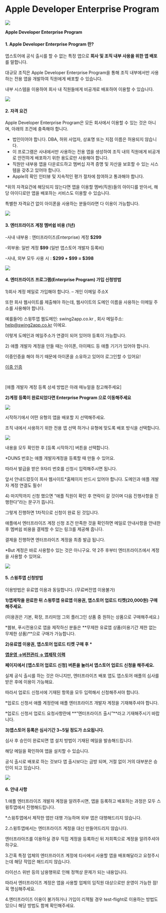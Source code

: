 # Apple Developer Enterprise Program

![](https://88478715-files.gitbook.io/\~/files/v0/b/gitbook-x-prod.appspot.com/o/spaces%2FmsJj00k8mj8AcVpnn9Xs%2Fuploads%2Fc9fcx2Hm0R0ISfqNRE7f%2F%EA%B5%AC%EB%B6%84%EC%84%A0.PNG?alt=media\&token=ce898b39-cc5f-42f8-9d41-b88885dfaa79)

**Apple Developer Enterprise Program**

#### ​1. **Apple Developer Enterprise Program 란?** <a href="#id-1.-apple-developer-enterprise-program" id="id-1.-apple-developer-enterprise-program"></a>

앱스토어에 공식 출시를 할 수 없는 특정 앱으로 **회사 및 조직 내부 사용을 위한 앱 배포**를 말합니다.

대규모 조직은 Apple Developer Enterprise Program을 통해 조직 내부에서만 사용하는 전용 앱을 개발하여 직원에게 배포할 수 있습니다.

내부 시스템을 이용하여 회사 내 직원들에게 비공개로 배포하여 이용할 수 있습니다.

![](https://88478715-files.gitbook.io/\~/files/v0/b/gitbook-x-prod.appspot.com/o/spaces%2FmsJj00k8mj8AcVpnn9Xs%2Fuploads%2Fc9fcx2Hm0R0ISfqNRE7f%2F%EA%B5%AC%EB%B6%84%EC%84%A0.PNG?alt=media\&token=ce898b39-cc5f-42f8-9d41-b88885dfaa79)

#### ​2. **자격 요건** <a href="#id-2." id="id-2."></a>

Apple Developer Enterprise Program은 모든 회사에서 이용할 수 있는 것은 아니며, 아래의 조건에 충족해야 합니다.

* 법인이어야 합니다. DBA, 허위 사업자, 상표명 또는 지점 이름은 허용되지 않습니다.
* 이 프로그램은 사내에서만 사용하는 전용 앱을 생성하여 조직 내의 직원에게 비공개로 안전하게 배포하기 위한 용도로만 사용해야 합니다.
* 직원만 내부용 앱을 다운로드하고 멤버십 자격 증명 및 자산을 보호할 수 있는 시스템을 갖추고 있어야 합니다.
* Apple의 확인 인터뷰 및 지속적인 평가 절차에 참여하고 통과해야 합니다.

\*위의 자격요건에 해당되지 않는다면 앱을 이용할 멤버(직원)들의 아이디를 받아서, 해당 아이디로만 앱을 배포하는 서비스도 이용할 수 있습니다.

특별한 자격요건 없이 아이폰을 사용하는 분들이라면 다 이용이 가능합니다.

![](https://88478715-files.gitbook.io/\~/files/v0/b/gitbook-x-prod.appspot.com/o/spaces%2FmsJj00k8mj8AcVpnn9Xs%2Fuploads%2Fc9fcx2Hm0R0ISfqNRE7f%2F%EA%B5%AC%EB%B6%84%EC%84%A0.PNG?alt=media\&token=ce898b39-cc5f-42f8-9d41-b88885dfaa79)

#### ​3. **엔터프라이즈 계정 멤버쉽 비용 (1년)** <a href="#id-3.-1" id="id-3.-1"></a>

\-사내 내부용 : 엔터프라이즈(Enterprise) 계정 **$299**

\-외부용: 일반 계정 **$99** (일반 앱스토어 개발자 등록비)

\-사내, 외부 모두 사용 시 : **$299 + $99 = $398**

![](https://88478715-files.gitbook.io/\~/files/v0/b/gitbook-x-prod.appspot.com/o/spaces%2FmsJj00k8mj8AcVpnn9Xs%2Fuploads%2Fc9fcx2Hm0R0ISfqNRE7f%2F%EA%B5%AC%EB%B6%84%EC%84%A0.PNG?alt=media\&token=ce898b39-cc5f-42f8-9d41-b88885dfaa79)

#### ​4. **엔터프라이즈 프로그램(Enterprise Program) 가입 신청방법** <a href="#id-4.-enterprise-program" id="id-4.-enterprise-program"></a>

1\)회사 계정 메일로 가입해야 합니다. – 개인 이메일 주소X

또한 회사 웹사이트를 제출해야 하는데, 웹사이트의 도메인 이름을 사용하는 이메일 주소를 사용해야 합니다.

예를들어) 스윙투앱 웹도메인: swing2app.co.kr , 회사 메일주소: help@swing2app.co.kr 이에요.

이렇게 도메인과 메일주소가 연결이 되어 있어야 등록이 가능합니다.

2\) 애플 개발자 계정을 만들 때는 아이폰, 아이패드 등 애플 기기가 있어야 합니다.

이중인증을 해야 하기 때문에 아이폰을 소유하고 있어야 로그인할 수 있어요!

[이중 인증](https://support.apple.com/ko-kr/HT204915)

​

\[애플 개발자 계정 등록 상세 방법은 아래 매뉴얼을 참고해주세요]

**2)계정 등록이 완료되었다면 Enterprise Program 으로 이동해주세요**

![](https://wp.swing2app.co.kr/wp-content/uploads/2021/01/%EC%95%A0%ED%94%8C1.png)

시작하기에서 어떤 유형의 앱을 배포할 지 선택해주세요.

조직 내에서 사용하기 위한 전용 앱 선택 하거나 유형에 맞도록 배포 방식을 선택합니다.

![](https://wp.swing2app.co.kr/wp-content/uploads/2021/01/%EC%95%A0%ED%94%8C2.png)

내용을 모두 확인한 후 \[등록 시작하기] 버튼을 선택합니다.

\*DUNS 번호는 애플 개발자계정을 등록할 때 만들 수 있어요.

따라서 발급을 받은 9자리 번호를 신청시 입력해주시면 됩니다.

앞서 안내드렸듯이 회사 웹사이트\*홈페이지 반드시 있어야 합니다. 도메인과 애플 개발자 계정 연결도 필수!

4\) 마지막까지 신청 했으면 “애플 직원이 확인 후 연락이 갈 것이며 다음 진행사항을 진행한다”라는 문구가 뜹니다.

그렇게 진행하면 1차적으로 신청이 완료 된 것입니다.

애플에서 엔터프라이즈 계정 신청 조건 만족한 것을 확인하면 메일로 안내사항을 안내한 후 멤버쉽 비용을 결제할 수 있는 링크를 제공해 줍니다.

결제을 진행하면 엔터프라이즈 계정을 최종 발급 됩니다.

\*But 계정은 바로 사용할수 있는 것은 아니구요. 약 2주 후부터 엔터프라이즈에서 계정을 사용할 수 있어요.

![](https://88478715-files.gitbook.io/\~/files/v0/b/gitbook-x-prod.appspot.com/o/spaces%2FmsJj00k8mj8AcVpnn9Xs%2Fuploads%2Fc9fcx2Hm0R0ISfqNRE7f%2F%EA%B5%AC%EB%B6%84%EC%84%A0.PNG?alt=media\&token=ce898b39-cc5f-42f8-9d41-b88885dfaa79)

#### ​5. 스윙투앱 신청방법 <a href="#id-5." id="id-5."></a>

이용방법은 유료앱 이용과 동일합니다. (무료버전앱 이용불가)

**1)앱제작을 완료한 뒤 스윙투앱 유료앱 이용권, 앱스토어 업로드 티켓(20,000원) 구매해주세요.**

(이용권은 기본, 확장, 프리미엄 그외 플러그인 상품 중 원하는 상품으로 구매해주세요.)

\*웹뷰, 푸시전용으로 앱을 제작하신 분들은 **무제한 유료앱 상품(이용기간 제한 없는 무제한 상품)**으로 구매가 가능합니다.

**2)유료앱 이용권, 앱스토어 업로드 티켓 구매 후 \***

[**앱운영 →버전관리 → 앱제작 이력**](http://www.swing2app.co.kr/view/app\_work\_history)

**페이지에서 \[앱스토어 업로드 신청] 버튼을 눌러서 앱스토어 업로드 신청을 해주세요.**

실제 공식 출시를 하는 것은 아니지만, 엔터프라이즈 배포 앱도 앱스토어 애플의 심사를 받은 후에 이용이 가능해요.

따라서 업로드 신청서에 기재된 항목을 모두 입력해서 신청해주셔야 합니다.

\*업로드 신청서 애플 계정란에 애플 엔터프라이즈 개발자 계정을 기재해주셔야 합니다.

\*업로드 신청서 업로드 요청사항란에 **“엔터프라이즈 출시”**라고 기재해주시기 바랍니다.

**3)앱스토어 등록은 심사기간 3\~5일 정도가 소요됩니다.**

심사 후 승인이 완료되면 앱 설치 방법이 기재된 메일을 발송해드립니다.

해당 메일을 확인하여 앱을 설치할 수 있습니다.

공식 출시로 배포로 하는 것보다 앱 출시보다는 금방 되며, 거절 없이 거의 대부분은 승인이 되고 있습니다.

![](https://88478715-files.gitbook.io/\~/files/v0/b/gitbook-x-prod.appspot.com/o/spaces%2FmsJj00k8mj8AcVpnn9Xs%2Fuploads%2Fc9fcx2Hm0R0ISfqNRE7f%2F%EA%B5%AC%EB%B6%84%EC%84%A0.PNG?alt=media\&token=ce898b39-cc5f-42f8-9d41-b88885dfaa79)

#### ​6. **안내 사항** <a href="#id-6." id="id-6."></a>

1.애플 엔터프라이즈 개발자 계정을 알려주시면, 앱을 등록하고 배포하는 과정은 모두 스윙투앱에서 진행해드립니다.

\*스윙투앱에서 제작한 앱만 대행 가능하며 외부 앱은 대행해드리지 않습니다.

2.스윙투앱에서는 엔터프라이즈 계정을 대신 만들어드리지 않습니다.

엔터프라아즈를 이용하실 경우 직접 계정을 등록하신 뒤 저희쪽으로 계정을 알려주셔야 하구요.

3.간혹 특정 업체의 엔터프라이즈 계정에 타사에서 사용할 앱을 배포해달라고 요청주시는데 해당 작업은 해드리지 않습니다.

라이선스 위반 등의 남용행위로 인해 정책상 문제가 되는 내용입니다.

따라서 엔터프라이즈 계정은 앱을 사용할 업체의 임직원 대상으로만 운영이 가능한 점! 꼭 명심해주세요.

4.엔터프라이즈 이용이 불가하거나 가입이 리젝될 경우 test-flight로 이용하는 방법도 있으니 해당 방법도 함께 확인해주세요.

